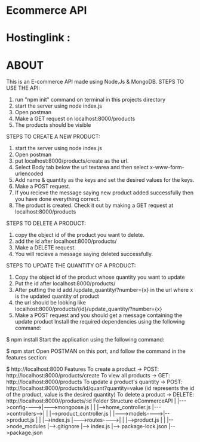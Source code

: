 # Ecommerce API
# Hostinglink : 
# ABOUT
This is an E-commerce API made using Node.Js & MongoDB. 
STEPS TO USE THE API:
1) run "npm init" command on terminal in this projects directory
2) start the server using node index.js
3) Open postman
4) Make a GET request on localhost:8000/products
5) The products should be visible

STEPS TO CREATE A NEW PRODUCT: 
1) start the server using node index.js
2) Open postman
3) put localhost:8000/products/create as the url. 
4) Select Body tab below the url textarea and then select x-www-form-urlencoded
5) Add name & quantity as the keys and set the desired values for the keys.
6) Make a POST request.
7) If you recieve the message saying new product added successfully then you have done everything correct.
8) The product is created. Check it out by making a GET request at localhost:8000/products

STEPS TO DELETE A PRODUCT:
1) copy the object id of the product you want to delete.
2) add the id after localhost:8000/products/
3) Make a DELETE request.
4) You will recieve a message saying deleted successfully.

STEPS TO UPDATE THE QUANTITY OF A PRODUCT:
1) Copy the object id of the product whose quantity you want to update
2) Put the id after localhost:8000/products/
3) After putting the id add /update_quantity/?number={x} in the url where x is the updated quantity of product 
4) the url should be looking like localhost:8000/products/{id}/update_quantity/?number={x}
5) Make a POST request and you should get a message containing the update product
Install the required dependencies using the following command:

$ npm install Start the application using the following command:

$ npm start Open POSTMAN on this port, and follow the command in the features section:

$ http://localhost:8000 Features To create a product -> POST: http://localhost:8000/products/create To view all products -> GET: http://localhost:8000/products To update a product's quantity -> POST: http://localhost:8000/products/id/quant?quantity=value (id represents the id of the product, value is the desired quantity) To delete a product -> DELETE: http://localhost:8000//products/:id Folder Structure eCommerceAPI | |--->config---->|--->mongoose.js | | |-->home_controller.js |--->controllers-->| | |-->product_controller.js | |--->models---->|-->product.js | | |-->index.js |--->routes---->| | |-->product.js | | |-->node_modules |-->.gitignore |--> index.js |--> package-lock.json |-->package.json


